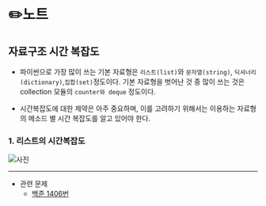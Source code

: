 # ✏️노트


## 자료구조 시간 복잡도

* 파이썬으로 가장 많이 쓰는 기본 자료형은 ```리스트(list)```와 ```문자열(string)```, ```딕셔너리(dictionary)```,```집합(set)```정도이다. 기본 자료형을 벗어난 것 중 많이 쓰는 것은 collection 모듈의 ```counter와 deque``` 정도이다.

* 시간복잡도에 대한 제약은 아주 중요하며, 이를 고려하기 위해서는 이용하는 자료형의 메소드 별 시간 복잡도를 알고 있어야 한다.

### 1. 리스트의 시간복잡도
![사진](https://img1.daumcdn.net/thumb/R1280x0/?scode=mtistory2&fname=https%3A%2F%2Fblog.kakaocdn.net%2Fdn%2FbECe62%2FbtqCeuL30cS%2FCAIewJdUKLmvU8exd2phF1%2Fimg.png)

---

- 관련 문제
  + [백준 1406번](https://github.com/coding-study-19/datastructure-and-algorithm/blob/main/datastructure/%EC%8A%A4%ED%83%9D/1406_de.py)
